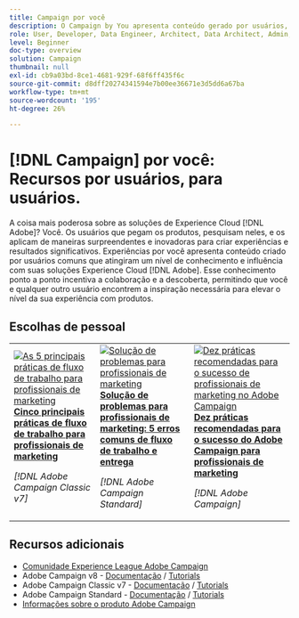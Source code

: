 ```yaml
---
title: Campaign por você
description: O Campaign by You apresenta conteúdo gerado por usuários, criado por pessoas comuns que atingiram um nível de expertise e influência com o seu conhecimento do Adobe Campaign.
role: User, Developer, Data Engineer, Architect, Data Architect, Admin, Leader
level: Beginner
doc-type: overview
solution: Campaign
thumbnail: null
exl-id: cb9a03bd-8ce1-4681-929f-68f6ff435f6c
source-git-commit: d8dff20274341594e7b00ee36671e3d5dd6a67ba
workflow-type: tm+mt
source-wordcount: '195'
ht-degree: 26%

---
```


# [!DNL Campaign] por você: Recursos por usuários, para usuários.

A coisa mais poderosa sobre as soluções de Experience Cloud [!DNL Adobe]? Você. Os usuários que pegam os produtos, pesquisam neles, e os aplicam de maneiras surpreendentes e inovadoras para criar experiências e resultados significativos. Experiências por você apresenta conteúdo criado por usuários comuns que atingiram um nível de conhecimento e influência com suas soluções Experience Cloud [!DNL Adobe]. Esse conhecimento ponto a ponto incentiva a colaboração e a descoberta, permitindo que você e qualquer outro usuário encontrem a inspiração necessária para elevar o nível da sua experiência com produtos.

<div id="recs-overview-body-1"></div>
<div id="recs-overview-body-2"></div>
<div id="recs-overview-body-3"></div>
<div id="recs-overview-body-4"></div>
<div id="recs-overview-body-5"></div>
<div id="recs-overview-body-6"></div>

<div id="staff-picks-section">

## Escolhas de pessoal

<table>
<tr>
  <td>
    <a href="/help/campaign/ac-v7/workflow-best-practices-for-marketers.md">
      <img alt="As 5 principais práticas de fluxo de trabalho para profissionais de marketing" src="https://video.tv.adobe.com/v/3448132?format=jpeg&captions=por_br" />
    </a>
    <div>
      <a href="/help/campaign/ac-v7/workflow-best-practices-for-marketers.md">
    <strong>Cinco principais práticas de fluxo de trabalho para profissionais de marketing</strong>
    </a>
    </div>
    <p>
    <em>[!DNL Adobe Campaign Classic v7]</em>
    <p>
  </td>
  <td>
    <a href="/help/campaign/acs/troubleshooting-for-marketers.md">
      <img alt="Solução de problemas para profissionais de marketing" src="https://cdn.experienceleague.adobe.com/thumb/docs-campaign.png?lang=pt-BR" />
    </a>
    <div>
      <a href="/help/campaign/acs/troubleshooting-for-marketers.md">
    <strong>Solução de problemas para profissionais de marketing: 5 erros comuns de fluxo de trabalho e entrega</strong>
    </a>
    </div>
    <p>
    <em>[!DNL Adobe Campaign Standard]</em>
    <p>
  </td>
  <td>
    <a href="/help/campaign/10-best-practices-for-marketers.md">
      <img alt="Dez práticas recomendadas para o sucesso de profissionais de marketing no Adobe Campaign" src="https://cdn.experienceleague.adobe.com/thumb/docs-campaign.png?lang=pt-BR" />
    </a>
    <div>
      <a href="/help/campaign/10-best-practices-for-marketers.md">
    <strong>Dez práticas recomendadas para o sucesso do Adobe Campaign para profissionais de marketing</strong>
    </a>
    </div>
    <p>
    <em>[!DNL Adobe Campaign]</em>
    <p>
  </td>
</tr>
</table>

</div>

## Recursos adicionais

* [Comunidade Experience League Adobe Campaign](https://experienceleaguecommunities.adobe.com/t5/adobe-analytics/ct-p/adobe-analytics-community?profile.language=pt)
* Adobe Campaign v8 - [Documentação](https://experienceleague.adobe.com/docs/campaign-v8.html?lang=pt-BR) / [Tutorials](https://experienceleague.adobe.com/docs/campaign-learn/tutorials/overview.html?lang=pt-BR)
* Adobe Campaign Classic v7 - [Documentação](https://experienceleague.adobe.com/docs/campaign-classic.html?lang=pt-BR) / [Tutorials](https://experienceleague.adobe.com/docs/campaign-classic-learn/tutorials/overview.html?lang=pt-BR)
* Adobe Campaign Standard - [Documentação](https://experienceleague.adobe.com/docs/campaign-standard.html?lang=pt-BR) / [Tutorials](https://experienceleague.adobe.com/docs/campaign-standard-learn/tutorials/overview.html?lang=pt-BR)
* [Informações sobre o produto Adobe Campaign](https://business.adobe.com/br/products/campaign/adobe-campaign.html)

